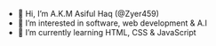 - 👋 Hi, I’m A.K.M Asiful Haq (@Zyer459)
- 👀 I’m interested in software, web development & A.I 
- 🌱 I’m currently learning HTML, CSS & JavaScript

<!---
Zyer459/Zyer459 is a ✨ special ✨ repository because its `README.md` (this file) appears on your GitHub profile.
You can click the Preview link to take a look at your changes.
--->
